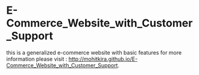 # E-Commerce_Website_with_Customer_Support
this is a generalized e-commerce website with basic features 
for more information please visit : 
http://mohitkira.github.io/E-Commerce_Website_with_Customer_Support.
